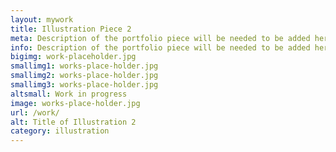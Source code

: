 ```yaml
---
layout: mywork
title: Illustration Piece 2
meta: Description of the portfolio piece will be needed to be added here to match the current page content.
info: Description of the portfolio piece will be needed to be added here to match the current page content.
bigimg: work-placeholder.jpg
smallimg1: works-place-holder.jpg
smallimg2: works-place-holder.jpg
smallimg3: works-place-holder.jpg
altsmall: Work in progress
image: works-place-holder.jpg
url: /work/
alt: Title of Illustration 2
category: illustration
---
```

